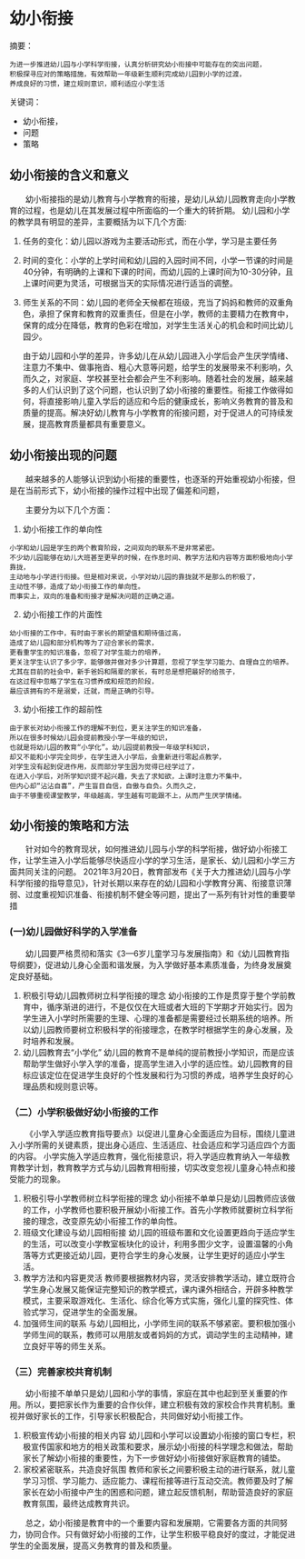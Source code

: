 # 幼小衔接
摘要：
```
为进一步推进幼儿园与小学科学衔接，认真分析研究幼小衔接中可能存在的突出问题，
积极探寻应对的策略措施，有效帮助一年级新生顺利完成幼儿园到小学的过渡，
养成良好的习惯，建立规则意识，顺利适应小学生活
```

关键词：
- 幼小衔接，
- 问题
- 策略

## 幼小衔接的含义和意义
&emsp;&emsp;幼小衔接指的是幼儿教育与小学教育的衔接，是幼儿从幼儿园教育走向小学教育的过程，也是幼儿在其发展过程中所面临的一个重大的转折期。
幼儿园和小学的教学具有明显的差异，主要概括为以下几个方面:

1. 任务的变化：幼儿园以游戏为主要活动形式，而在小学，学习是主要任务
2. 时间的变化：小学的上学时间和幼儿园的入园时间不同，小学一节课的时间是40分钟，有明确的上课和下课的时间，而幼儿园的上课时间为10-30分钟，且上课时间更为灵活，可根据当天的实际情况进行适当的调整。
3. 师生关系的不同：幼儿园的老师全天候都在班级，充当了妈妈和教师的双重角色，承担了保育和教育的双重责任，但是在小学，教师的主要精力在教育中，保育的成分在降低，教育的色彩在增加，对学生生活关心的机会和时间比幼儿园少。

   由于幼儿园和小学的差异，许多幼儿在从幼儿园进入小学后会产生厌学情绪、注意力不集中、做事拖沓、粗心大意等问题，给学生的发展带来不利影响，久而久之，对家庭、学校甚至社会都会产生不利影响。随着社会的发展，越来越多的人们认识到了这个问题，也认识到了幼小衔接的重要性。衔接工作做得如何，将直接影响儿童入学后的适应和今后的健康成长，影响义务教育的普及和质量的提高。解决好幼儿教育与小学教育的衔接问题，对于促进人的可持续发展，提高教育质量都具有重要意义。

## 幼小衔接出现的问题

&emsp;&emsp;越来越多的人能够认识到幼小衔接的重要性，也逐渐的开始重视幼小衔接，但是在当前形式下，幼小衔接的操作过程中出现了偏差和问题，

&emsp;&emsp;主要分为以下几个方面：
1. 幼小衔接工作的单向性
```
小学和幼儿园是学生的两个教育阶段，之间双向的联系不是非常紧密。
不少幼儿园能够在幼儿大班甚至更早的时候，在作息时间、教学方法和内容等方面积极地向小学靠拢，
主动地与小学进行衔接。但是相对来说，小学对幼儿园的靠拢就不是那么的积极了，
主动性不够，造成了幼小衔接工作的单向性。
而事实上，双向的准备和衔接才是解决问题的正确之道。
```

2. 幼小衔接工作的片面性
```
幼小衔接的工作中，有时由于家长的期望值和期待值过高，
造成了幼儿园和部分机构等为了迎合家长的需求，
更看重学生的知识准备，忽视了对学生能力的培养，
更关注学生认识了多少字，能够做并做对多少计算题，忽视了学生学习能力、自理自立的培养。
尤其在目前的社会中，新手爸妈和隔辈的家长，有时总是想把最好的给孩子，
在这过程中忽略了学生在习惯养成和规范的阶段，
最应该拥有的不是溺爱，迁就，而是正确的引导。
```

3. 幼小衔接工作的超前性
```
由于家长对幼小衔接工作的理解不到位，更关注学生的知识准备，
所以在很多时候幼儿园会提前教授小学一年级的知识，
也就是将幼儿园的教育“小学化”。幼儿园提前教授一年级学科知识，
却又不能和小学完全同步，在学生进入小学后，会重新进行零起点教学，
对学生没有起到促进作用，反而部分学生因为觉得已经学过了，
在进入小学后，对所学知识提不起兴趣，失去了求知欲，上课时注意力不集中，
但内心却“沾沾自喜”，产生盲目自信，自傲与自负。久而久之，
由于不够重视课堂教学，年级越高，学生越有可能跟不上，从而产生厌学情绪。	
```

## 幼小衔接的策略和方法
&emsp;&emsp;针对如今的教育现状，如何推进幼儿园与小学的科学衔接，做好幼小衔接工作，让学生进入小学后能够尽快适应小学的学习生活，是家长、幼儿园和小学三方面共同关注的问题。
2021年3月20日，教育部发布《关于大力推进幼儿园与小学科学衔接的指导意见》，针对长期以来存在的幼儿园和小学教育分离、衔接意识薄弱、过度重视知识准备、衔接机制不健全等问题，提出了一系列有针对性的重要举措

###  (一)幼儿园做好科学的入学准备
&emsp;&emsp;幼儿园要严格贯彻和落实《3—6岁儿童学习与发展指南》和《幼儿园教育指导纲要》，促进幼儿身心全面和谐发展，为入学做好基本素质准备，为终身发展奠定良好基础。
1. 积极引导幼儿园教师树立科学衔接的理念
   幼小衔接的工作是贯穿于整个学前教育中，循序渐进的进行，不是仅仅在大班或者大班的下学期才开始实行。因为学生进入小学时所需要的生理、心理的准备都是需要经过长期系统的培养。所以幼儿园教师要树立积极科学的衔接理念，在教学时根据学生的身心发展，及时培养和发展。
2. 幼儿园教育去“小学化”
   幼儿园的教育不是单纯的提前教授小学知识，而是应该帮助学生做好小学入学的准备，提高学生进入小学的适应性。幼儿园教育的目标应该定位在促进学生良好的个性发展和行为习惯的养成，培养学生良好的心理品质和规则意识等。

### （二）小学积极做好幼小衔接的工作
&emsp;&emsp;《小学入学适应教育指导要点》以促进儿童身心全面适应为目标，围绕儿童进入小学所需的关键素质，提出身心适应、生活适应、社会适应和学习适应四个方面的内容。
小学实施入学适应教育，强化衔接意识，将入学适应教育纳入一年级教育教学计划，教育教学方式与幼儿园教育相衔接，切实改变忽视儿童身心特点和接受能力的现象。

1. 积极引导小学教师树立科学衔接的理念
幼小衔接不单单只是幼儿园教师应该做的工作，小学教师也要积极开展幼小衔接工作。首先小学教师就要树立科学衔接的理念，改变原先幼小衔接工作的单向性。
2. 班级文化建设与幼儿园相衔接
幼儿园的班级布置和文化设置更趋向于适应学生的生活，可以改变小学教室板块化的设计，利用多图少文字，设置温馨的小角落等方式更接近幼儿园，更符合学生的身心发展，让学生更好的适应小学生活。
3. 教学方法和内容更灵活
教师要根据教材内容，灵活安排教学活动，建立既符合学生身心发展又能保证完整知识的教学模式，课内课外相结合，开辟多种教学模式，主要采取游戏化、生活化、综合化等方式实施，强化儿童的探究性、体验式学习，促进学生的全面发展。
4. 加强师生间的联系
    与幼儿园相比，小学师生间的联系不够紧密。要积极加强小学师生间的联系，教师可以用朋友或者妈妈的方式，调动学生的主动精神，建立良好平等的师生关系。
    
### （三）完善家校共育机制
&emsp;&emsp;幼小衔接不单单只是幼儿园和小学的事情，家庭在其中也起到至关重要的作用。所以，要把家长作为重要的合作伙伴，建立积极有效的家校合作共育机制。重视并做好家长的工作，引导家长积极配合，共同做好幼小衔接工作。

1. 积极宣传幼小衔接的相关内容
   幼儿园和小学可以设置幼小衔接的窗口专栏，积极宣传国家和地方的相关政策和要求，展示幼小衔接的科学理念和做法，帮助家长了解幼小衔接的重要性，为下一步做好幼小衔接做好家庭教育的铺垫。
2. 家校紧密联系，共造良好氛围
   教师和家长之间要积极主动的进行联系，就儿童学习习惯、学习能力、适应能力、课程衔接等进行互动交流。教师要及时了解家长在幼小衔接中产生的困惑和问题，建立起反馈机制，帮助营造良好的家庭教育氛围，最终达成教育共识。
   
   
&emsp;&emsp;总之，幼小衔接是教育中的一个重要内容和发展期，它需要各方面的共同努力，协同合作。只有做好幼小衔接的工作，让学生积极平稳良好的度过，才能促进学生的全面发展，提高义务教育的普及和质量。